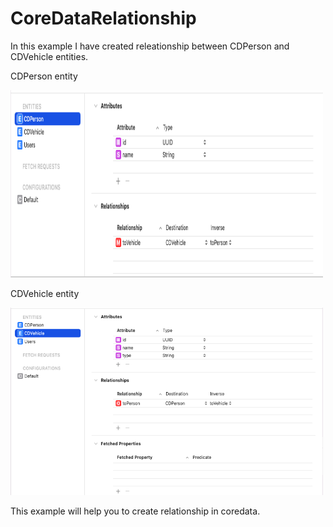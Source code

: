 # CoreDataRelationship


In this example I have created releationship between CDPerson and CDVehicle entities. 


CDPerson entity

<img src="Entities.png" width="500" height="300">

CDVehicle entity

<img src="CDVehicle.png" width="500" height="300">


This example will help you to create relationship in coredata.

